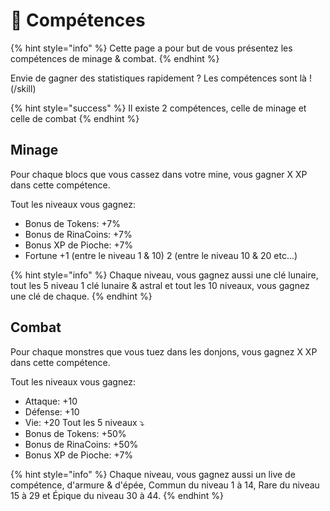 # 🗿​ Compétences
{% hint style="info" %} Cette page a pour but de vous présentez les compétences de minage & combat. {% endhint %}

Envie de gagner des statistiques rapidement ?
Les compétences sont là ! (/skill)

{% hint style="success" %} Il existe 2 compétences, celle de minage et celle de combat {% endhint %}

## Minage
Pour chaque blocs que vous cassez dans votre mine, vous gagner X XP dans cette compétence.

Tout les niveaux vous gagnez:
- Bonus de Tokens: +7%
- Bonus de RinaCoins: +7%
- Bonus XP de Pioche: +7%
- Fortune +1 (entre le niveau 1 & 10) 2 (entre le niveau 10 & 20 etc...)

{% hint style="info" %} Chaque niveau, vous gagnez aussi une clé lunaire, tout les 5 niveau 1 clé lunaire & astral et tout les 10 niveaux, vous gagnez une clé de chaque. {% endhint %}

## Combat
Pour chaque monstres que vous tuez dans les donjons, vous gagnez X XP dans cette compétence.

Tout les niveaux vous gagnez:
- Attaque: +10
- Défense: +10
- Vie: +20
Tout les 5 niveaux ⤵️ ​
- Bonus de Tokens: +50% 
- Bonus de RinaCoins: +50%
- Bonus XP de Pioche: +7%

{% hint style="info" %} Chaque niveau, vous gagnez aussi un live de compétence, d'armure & d'épée, Commun du niveau 1 à 14, Rare du niveau 15 à 29 et Épique du niveau 30 à  44. {% endhint %}
